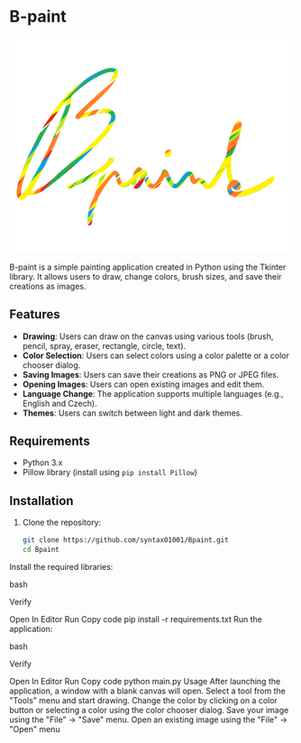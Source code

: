 # B-paint

![Logo](logo.png)

B-paint is a simple painting application created in Python using the Tkinter library. It allows users to draw, change colors, brush sizes, and save their creations as images.

## Features

- **Drawing**: Users can draw on the canvas using various tools (brush, pencil, spray, eraser, rectangle, circle, text).
- **Color Selection**: Users can select colors using a color palette or a color chooser dialog.
- **Saving Images**: Users can save their creations as PNG or JPEG files.
- **Opening Images**: Users can open existing images and edit them.
- **Language Change**: The application supports multiple languages (e.g., English and Czech).
- **Themes**: Users can switch between light and dark themes.

## Requirements

- Python 3.x
- Pillow library (install using `pip install Pillow`)

## Installation

1. Clone the repository:
   ```bash
   git clone https://github.com/syntax01001/Bpaint.git
   cd Bpaint
Install the required libraries:

bash

Verify

Open In Editor
Run
Copy code
pip install -r requirements.txt
Run the application:

bash

Verify

Open In Editor
Run
Copy code
python main.py
Usage
After launching the application, a window with a blank canvas will open.
Select a tool from the "Tools" menu and start drawing.
Change the color by clicking on a color button or selecting a color using the color chooser dialog.
Save your image using the "File" -> "Save" menu.
Open an existing image using the "File" -> "Open" menu

